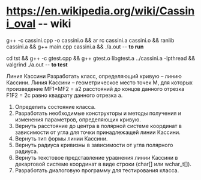 # https://en.wikipedia.org/wiki/Cassini_oval -- **wiki**
g++ -c cassini.cpp -o cassini.o && ar rc cassini.a cassini.o && ranlib cassini.a && g++ main.cpp cassini.a && ./a.out -- **to run**

cd tst && g++ -c gtest.cpp &&  g++ gtest.o libgtest.a ../cassini.a  -lpthread && valgrind ./a.out -- **to test**
 

Линия Кассини
Разработать класс, определяющий кривую – линию Кассини.
Линия Кассини – геометрическое место точек M, для которых произведение MF1*MF2 = a2 расстояний до концов данного отрезка F1F2 = 2c равно квадрату данного отрезка a.

1) Определить состояние класса.
2) Разработать необходимые конструкторы и методы получения и изменения параметров, определяющих кривую.
3) Вернуть расстояние до центра в полярной системе координат в зависимости от угла для точки принадлежащей линии Кассини.
4) Вернуть тип формы линии Кассини.
5) Вернуть радиуса кривизны в зависимости от угла полярного радиуса.
6) Вернуть текстовое представление уравнения линии Кассини в декартовой системе координат в виде строки (char[] или wchar_t[]).
7) Разработать диалоговую программу для тестирования класса.
